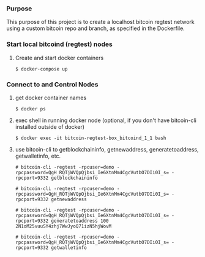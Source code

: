 ### Purpose

This purpose of this project is to create a localhost bitcoin regtest network using a custom
bitcoin repo and branch, as specified in the Dockerfile.

### Start local bitcoind (regtest) nodes

1. Create and start docker containers

   `$ docker-compose up`

### Connect to and Control Nodes

1. get docker container names

   `$ docker ps`
  
1. exec shell in running docker node (optional, if you don't have bitcoin-cli installed outside of docker)

   `$ docker exec -it bitcoin-regtest-box_bitcoind_1_1 bash`
  
1. use bitcoin-cli to getblockchaininfo, getnewaddress, generatetoaddress, getwalletinfo, etc.
  
   `# bitcoin-cli -regtest -rpcuser=demo -rpcpassword=QgH_RQTjWVQpQjbsi_Ie6XtnMm4CgcVutbO7DIi0I_s= -rpcport=9332 getblockchaininfo`
   
   `# bitcoin-cli -regtest -rpcuser=demo -rpcpassword=QgH_RQTjWVQpQjbsi_Ie6XtnMm4CgcVutbO7DIi0I_s= -rpcport=9332 getnewaddress`
   
   `# bitcoin-cli -regtest -rpcuser=demo -rpcpassword=QgH_RQTjWVQpQjbsi_Ie6XtnMm4CgcVutbO7DIi0I_s= -rpcport=9332 generatetoaddress 100 2N1oM25vuuSY4zhj7WwJyoQ71izN5hjWovM`
   
   `# bitcoin-cli -regtest -rpcuser=demo -rpcpassword=QgH_RQTjWVQpQjbsi_Ie6XtnMm4CgcVutbO7DIi0I_s= -rpcport=9332 getwalletinfo`